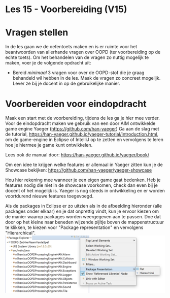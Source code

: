 Les 15 - Voorbereiding (V15)
===

# Vragen stellen

In de les gaan we de oefentoets maken en is er ruimte voor het beantwoorden van allerhande vragen over OOPD (ter voorbereiding op de echte toets). Om het behandelen van de vragen zo nuttig mogelijk te maken, voer je de volgende opdracht uit:

-   Bereid *minimaal* 3 vragen voor over de OOPD-stof die je graag behandeld wil hebben in de les. Maak de vragen zo concreet mogelijk. Lever ze bij je docent in op de gebruikelijke manier.

# Voorbereiden voor eindopdracht

Maak een start met de voorbereiding, tijdens de les ga je hier mee verder.
Voor de eindopdracht maken we gebruik van een door AIM ontwikkelde game engine Yaeger (<https://github.com/han-yaeger>)
Ga aan de slag met de tutorial, <https://han-yaeger.github.io/yaeger-tutorial/introduction.html>, om de game-engine in Eclipse of IntelliJ op te zetten en vervolgens te leren hoe je hiermee je game kunt ontwikkelen.

Lees ook de manual door:
<https://han-yaeger.github.io/yaeger/book/>

Om een idee te krijgen welke features er allemaal in Yaeger zitten kun je de Showcase bekijken:
<https://github.com/han-yaeger/yaeger-showcase>

Hou hier rekening mee wanneer je een eigen game gaat bedenken. Heb je features nodig die niet in de showcase voorkomen, check dan even bij je docent of het mogelijk is. Yaeger is nog steeds in ontwikkeling en er worden voortdurend nieuwe features toegevoegd.

Als de packages in Eclipse er zo uitzien als in de afbeelding hieronder (alle packages onder elkaar) en je dat onprettig vindt, kun je ervoor kiezen om de manier waarop packages worden weergegeven aan te passen. Doe dat door op het kleine naar beneden wijzende pijltje boven de mappenstructuur te klikken, te kiezen voor "Package representation" en vervolgens "Hierarchical".
![packageseclipse](images/media/packageseclipse.png)